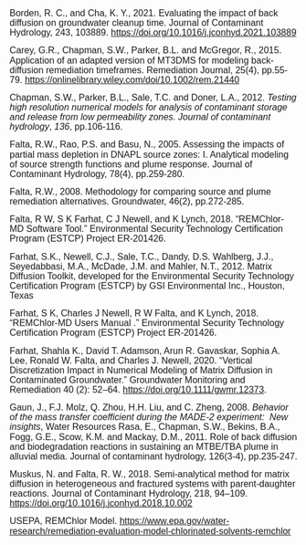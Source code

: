 <p class=MsoNormal><span style='font-size:12.0pt;line-height:107%;font-family:
"Arial",sans-serif'>Borden, R. C., and Cha, K. Y., 2021. Evaluating the impact
of back diffusion on groundwater cleanup time. Journal of Contaminant
Hydrology, 243, 103889. </span><a
href="https://doi.org/10.1016/j.jconhyd.2021.103889"><span style='font-size:
12.0pt;line-height:107%;font-family:"Arial",sans-serif'>https://doi.org/10.1016/j.jconhyd.2021.103889</span></a><span
style='font-size:12.0pt;line-height:107%;font-family:"Arial",sans-serif'><o:p></o:p></span></p>
  
  <p class=MsoNormal><span style='font-size:12.0pt;line-height:107%;font-family:
"Arial",sans-serif'>Carey, G.R., Chapman, S.W., Parker, B.L. and McGregor, R.,
2015. Application of an adapted version of MT3DMS for modeling back</span><span
style='font-size:12.0pt;line-height:107%;font-family:"Cambria Math",serif;
mso-bidi-font-family:"Cambria Math"'>&#8208;</span><span style='font-size:12.0pt;
  line-height:107%;font-family:"Arial",sans-serif'>diffusion remediation
timeframes.&nbsp;Remediation Journal,&nbsp;25(4), pp.55-79. </span><a
href="https://onlinelibrary.wiley.com/doi/10.1002/rem.21440"><span
style='font-size:12.0pt;line-height:107%;font-family:"Arial",sans-serif'>https://onlinelibrary.wiley.com/doi/10.1002/rem.21440</span></a><span
style='font-size:12.0pt;line-height:107%;font-family:"Arial",sans-serif'><o:p></o:p></span></p>

<p class=MsoNormal><span style='font-size:12.0pt;line-height:107%;font-family:
  "Arial",sans-serif'>Chapman, S.W., Parker, B.L., Sale, T.C. and Doner, L.A.,
2012. <i>Testing high resolution numerical models for analysis of contaminant
storage and release from low permeability zones.&nbsp;Journal of contaminant
hydrology</i>,&nbsp;<i>136</i>, pp.106-116.<o:p></o:p></span></p>

<p class=MsoNormal><span style='font-size:12.0pt;line-height:107%;font-family:
  "Arial",sans-serif'>Falta, R.W., Rao, P.S. and <span class=SpellE>Basu</span>,
N., 2005. Assessing the impacts of partial mass depletion in DNAPL source
zones: I. Analytical modeling of source strength functions and plume
response.&nbsp;Journal of Contaminant Hydrology,&nbsp;78(4), pp.259-280.<o:p></o:p></span></p>

<p class=MsoNormal><span style='font-size:12.0pt;line-height:107%;font-family:
  "Arial",sans-serif'>Falta, R.W., 2008. Methodology for comparing source and
plume remediation alternatives.&nbsp;Groundwater,&nbsp;46(2), pp.272-285.<o:p></o:p></span></p>

<p class=MsoNormal><span style='font-size:12.0pt;line-height:107%;font-family:
  "Arial",sans-serif'>Falta, R W, S K Farhat, C J Newell, and K Lynch, 2018.
“REMChlor-MD Software Tool.” Environmental Security Technology Certification
Program (ESTCP) Project ER-201426.<o:p></o:p></span></p>

<p class=MsoNormal><span style='font-size:12.0pt;line-height:107%;font-family:
  "Arial",sans-serif'>Farhat, S.K., Newell, C.J., Sale, T.C., Dandy, D.S.
Wahlberg, J.J., <span class=SpellE>Seyedabbasi</span>, M.A., McDade, J.M. and
Mahler, N.T., 2012. Matrix Diffusion Toolkit, developed for the Environmental
Security Technology Certification Program (ESTCP) by GSI Environmental Inc.,
Houston, Texas<o:p></o:p></span></p>

<p class=MsoNormal><span style='font-size:12.0pt;line-height:107%;font-family:
  "Arial",sans-serif'>Farhat, S K, Charles J Newell, R W Falta, and K Lynch,
2018. “REMChlor-MD <span class=SpellE>Users <span class=GramE>Manual</span></span><span
class=GramE> .</span>” Environmental Security Technology Certification Program
(ESTCP) Project ER-201426.<o:p></o:p></span></p>

<p class=MsoNormal><span style='font-size:12.0pt;line-height:107%;font-family:
  "Arial",sans-serif'>Farhat, Shahla K., David T. Adamson, Arun R. Gavaskar,
Sophia A. Lee, Ronald W. Falta, and Charles J. Newell, 2020. “Vertical
Discretization Impact in Numerical Modeling of Matrix Diffusion in Contaminated
Groundwater.” Groundwater Monitoring and Remediation 40 (2): 52–64. </span><a
href="https://doi.org/10.1111/gwmr.12373"><span style='font-size:12.0pt;
line-height:107%;font-family:"Arial",sans-serif'>https://doi.org/10.1111/gwmr.12373</span></a><span
style='font-size:12.0pt;line-height:107%;font-family:"Arial",sans-serif'>.<o:p></o:p></span></p>

<p class=MsoNormal><span class=SpellE><span style='font-size:12.0pt;line-height:
  107%;font-family:"Arial",sans-serif'>Gaun</span></span><span style='font-size:
  12.0pt;line-height:107%;font-family:"Arial",sans-serif'>, J., F.J. <span
class=SpellE>Molz</span>, Q. Zhou, H.H. Liu, and C. Zheng, 2008. <i>Behavior of
the mass transfer coefficient during the <span class=GramE>MADE-2</span>
experiment:<span style='mso-spacerun:yes'>  </span>New insights</i>, Water
Resources Rasa, E., Chapman, S.W., <span class=SpellE>Bekins</span>, B.A.,
Fogg, G.E., Scow, K.M. and Mackay, D.M., 2011. Role of back diffusion and
biodegradation reactions in sustaining an MTBE/TBA plume in alluvial
media.&nbsp;Journal of contaminant hydrology,&nbsp;126(3-4), pp.235-247.<o:p></o:p></span></p>

<p class=MsoNormal><span class=SpellE><span style='font-size:12.0pt;line-height:
  107%;font-family:"Arial",sans-serif'>Muskus</span></span><span
style='font-size:12.0pt;line-height:107%;font-family:"Arial",sans-serif'>, N.
and Falta, R. W., 2018. Semi-analytical method for matrix diffusion in
heterogeneous and fractured systems with parent-daughter reactions. Journal of
Contaminant Hydrology, 218, 94–109. </span><a
href="https://doi.org/10.1016/j.jconhyd.2018.10.002"><span style='font-size:
  12.0pt;line-height:107%;font-family:"Arial",sans-serif'>https://doi.org/10.1016/j.jconhyd.2018.10.002</span></a><span
style='font-size:12.0pt;line-height:107%;font-family:"Arial",sans-serif'><o:p></o:p></span></p>

<p class=MsoNormal><span style='font-size:12.0pt;line-height:107%;font-family:
  "Arial",sans-serif'>USEPA, REMChlor Model. </span><a
href="https://www.epa.gov/water-research/remediation-evaluation-model-chlorinated-solvents-remchlor"><span
style='font-size:12.0pt;line-height:107%;font-family:"Arial",sans-serif'>https://www.epa.gov/water-research/remediation-evaluation-model-chlorinated-solvents-remchlor</span></a><span
style='font-size:12.0pt;line-height:107%;font-family:"Arial",sans-serif'><o:p></o:p></span></p>

<p class=MsoNormal><span style='font-size:12.0pt;line-height:107%;font-family:
  "Arial",sans-serif'><o:p>&nbsp;</o:p></span></p>

<p class=MsoNormal><span style='font-size:12.0pt;line-height:107%;font-family:
  "Arial",sans-serif'><o:p>&nbsp;</o:p></span></p>